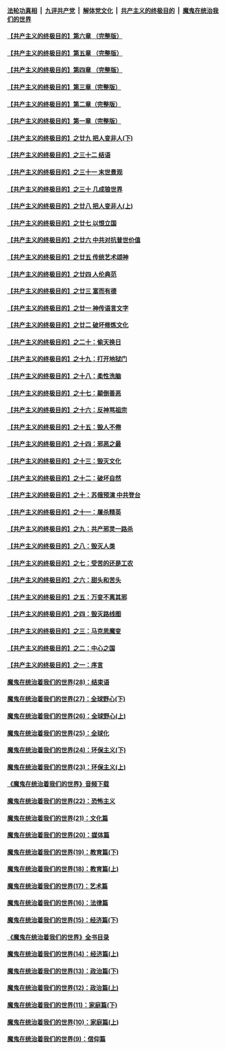 ####  [法轮功真相](../../../../basic/blob/master/README.md?t=04171001) &nbsp;|&nbsp; [九评共产党](../../../../9ping.md/blob/master/README.md?t=04171001) &nbsp;|&nbsp; [解体党文化](../../../../jtdwh.md/blob/master/README.md?t=04171001)  &nbsp;|&nbsp; [共产主义的终极目的](../../../../gczydzjmd.md/blob/master/README.md?t=04171001) &nbsp;|&nbsp; [魔鬼在统治我们的世界](../../../../mgztzwmdsj.md/blob/master/README.md?t=04171001) 

#### [【共产主义的终极目的】第六章 （完整版）](../pages/nsc422/n11428913.md?t=04171001) 

#### [【共产主义的终极目的】第五章 （完整版）](../pages/nsc422/n11428912.md?t=04171001) 

#### [【共产主义的终极目的】第四章 （完整版）](../pages/nsc422/n11428907.md?t=04171001) 

#### [【共产主义的终极目的】第三章（完整版）](../pages/nsc422/n11428848.md?t=04171001) 

#### [【共产主义的终极目的】第二章（完整版）](../pages/nsc422/n11428831.md?t=04171001) 

#### [【共产主义的终极目的】第一章（完整版）](../pages/nsc422/n11417651.md?t=04171001) 

#### [【共产主义的终极目的】之廿九 把人变非人(下)](../pages/nsc422/n11344140.md?t=04171001) 

#### [【共产主义的终极目的】之三十二 结语](../pages/nsc422/n11360535.md?t=04171001) 

#### [【共产主义的终极目的】之三十一 末世景观](../pages/nsc422/n11351129.md?t=04171001) 

#### [【共产主义的终极目的】之三十 几成狼世界](../pages/nsc422/n11348280.md?t=04171001) 

#### [【共产主义的终极目的】之廿八 把人变非人(上)](../pages/nsc422/n11340492.md?t=04171001) 

#### [【共产主义的终极目的】之廿七 以恨立国](../pages/nsc422/n11336944.md?t=04171001) 

#### [【共产主义的终极目的】之廿六 中共对抗普世价值](../pages/nsc422/n11324785.md?t=04171001) 

#### [【共产主义的终极目的】之廿五 传统艺术颂神](../pages/nsc422/n11296396.md?t=04171001) 

#### [【共产主义的终极目的】之廿四 人伦典范](../pages/nsc422/n11296397.md?t=04171001) 

#### [【共产主义的终极目的】之廿三 富而有德](../pages/nsc422/n11283598.md?t=04171001) 

#### [【共产主义的终极目的】之廿一 神传语言文字](../pages/nsc422/n11263265.md?t=04171001) 

#### [【共产主义的终极目的】之廿二 破坏修炼文化](../pages/nsc422/n11245728.md?t=04171001) 

#### [【共产主义的终极目的】之二十：偷天换日](../pages/nsc422/n11238846.md?t=04171001) 

#### [【共产主义的终极目的】之十九：打开地狱门](../pages/nsc422/n11206376.md?t=04171001) 

#### [【共产主义的终极目的】之十八：柔性洗脑](../pages/nsc422/n11199994.md?t=04171001) 

#### [【共产主义的终极目的】之十七：颠倒善恶](../pages/nsc422/n11179782.md?t=04171001) 

#### [【共产主义的终极目的】之十六：反神骂祖宗](../pages/nsc422/n11166798.md?t=04171001) 

#### [【共产主义的终极目的】之十五：毁人不倦](../pages/nsc422/n11166792.md?t=04171001) 

#### [【共产主义的终极目的】之十四：邪恶之最](../pages/nsc422/n11150249.md?t=04171001) 

#### [【共产主义的终极目的】之十三：毁灭文化](../pages/nsc422/n11135227.md?t=04171001) 

#### [【共产主义的终极目的】之十二：破坏自然](../pages/nsc422/n11135214.md?t=04171001) 

#### [【共产主义的终极目的】之十：苏俄预演 中共登台](../pages/nsc422/n11118424.md?t=04171001) 

#### [【共产主义的终极目的】之十一：屠杀精英](../pages/nsc422/n11118442.md?t=04171001) 

#### [【共产主义的终极目的】之九：共产邪灵一路杀](../pages/nsc422/n11114139.md?t=04171001) 

#### [【共产主义的终极目的】之八：毁灭人类](../pages/nsc422/n11108503.md?t=04171001) 

#### [【共产主义的终极目的】之七：受苦的还是工农](../pages/nsc422/n11101809.md?t=04171001) 

#### [【共产主义的终极目的】之六：甜头和苦头](../pages/nsc422/n11096971.md?t=04171001) 

#### [【共产主义的终极目的】之五：万变不离其邪](../pages/nsc422/n11091285.md?t=04171001) 

#### [【共产主义的终极目的】之四：毁灭路线图](../pages/nsc422/n11086284.md?t=04171001) 

#### [【共产主义的终极目的】之三：马克思魔变](../pages/nsc422/n11061941.md?t=04171001) 

#### [【共产主义的终极目的】之二：中心之国](../pages/nsc422/n11047728.md?t=04171001) 

#### [【共产主义的终极目的】之一：序言](../pages/nsc422/n11086077.md?t=04171001) 

#### [魔鬼在统治着我们的世界(28)：结束语](../pages/nsc422/n10936246.md?t=04171001) 

#### [魔鬼在统治着我们的世界(27)：全球野心(下)](../pages/nsc422/n10928319.md?t=04171001) 

#### [魔鬼在统治着我们的世界(26)：全球野心(上)](../pages/nsc422/n10900318.md?t=04171001) 

#### [魔鬼在统治着我们的世界(25)：全球化](../pages/nsc422/n10788205.md?t=04171001) 

#### [魔鬼在统治着我们的世界(24)：环保主义(下)](../pages/nsc422/n10695307.md?t=04171001) 

#### [魔鬼在统治着我们的世界(23)：环保主义(上)](../pages/nsc422/n10688613.md?t=04171001) 

#### [《魔鬼在统治着我们的世界》音频下载](../pages/nsc422/n10635553.md?t=04171001) 

#### [魔鬼在统治着我们的世界(22)：恐怖主义](../pages/nsc422/n10614727.md?t=04171001) 

#### [魔鬼在统治着我们的世界(21)：文化篇](../pages/nsc422/n10597706.md?t=04171001) 

#### [魔鬼在统治着我们的世界(20)：媒体篇](../pages/nsc422/n10586579.md?t=04171001) 

#### [魔鬼在统治着我们的世界(19)：教育篇(下)](../pages/nsc422/n10564808.md?t=04171001) 

#### [魔鬼在统治着我们的世界(18)：教育篇(上)](../pages/nsc422/n10526970.md?t=04171001) 

#### [魔鬼在统治着我们的世界(17)：艺术篇](../pages/nsc422/n10499093.md?t=04171001) 

#### [魔鬼在统治着我们的世界(16)：法律篇](../pages/nsc422/n10485969.md?t=04171001) 

#### [魔鬼在统治着我们的世界(15)：经济篇(下)](../pages/nsc422/n10469975.md?t=04171001) 

#### [《魔鬼在统治着我们的世界》全书目录](../pages/nsc422/n10464261.md?t=04171001) 

#### [魔鬼在统治着我们的世界(14)：经济篇(上)](../pages/nsc422/n10457370.md?t=04171001) 

#### [魔鬼在统治着我们的世界(13)：政治篇(下)](../pages/nsc422/n10448270.md?t=04171001) 

#### [魔鬼在统治着我们的世界(12)：政治篇(上)](../pages/nsc422/n10444576.md?t=04171001) 

#### [魔鬼在统治着我们的世界(11)：家庭篇(下)](../pages/nsc422/n10440961.md?t=04171001) 

#### [魔鬼在统治着我们的世界(10)：家庭篇(上)](../pages/nsc422/n10435448.md?t=04171001) 

#### [魔鬼在统治着我们的世界(9)：信仰篇](../pages/nsc422/n10432159.md?t=04171001) 

